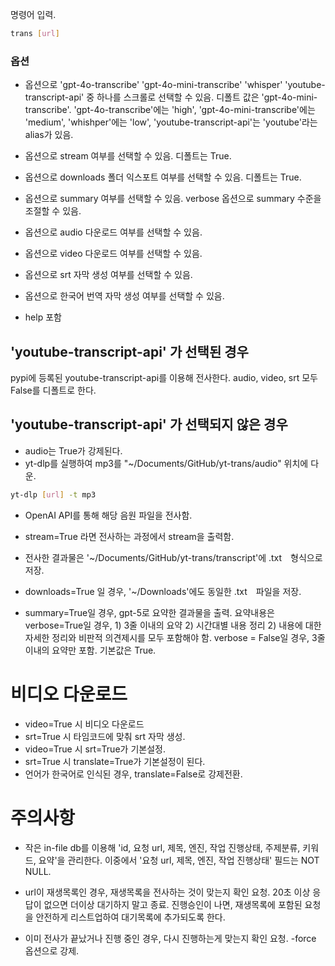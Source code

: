 
명령어 입력.

```sh
trans [url] 
```
### 옵션
- 옵션으로 'gpt-4o-transcribe' 'gpt-4o-mini-transcribe' 'whisper' 'youtube-transcript-api' 중 하나를 스크롤로 선택할 수 있음. 디폴트 값은 'gpt-4o-mini-transcribe'. 'gpt-4o-transcribe'에는 'high', 'gpt-4o-mini-transcribe'에는 'medium', 'whishper'에는 'low', 'youtube-transcript-api'는 'youtube'라는 alias가 있음.

- 옵션으로 stream 여부를 선택할 수 있음. 디폴트는 True.
- 옵션으로 downloads 폴더 익스포트 여부를 선택할 수 있음. 디폴트는 True.
- 옵션으로 summary 여부를 선택할 수 있음. verbose 옵션으로 summary 수준을 조절할 수 있음.
- 옵션으로 audio 다운로드 여부를 선택할 수 있음.
- 옵션으로 video 다운로드 여부를 선택할 수 있음.
- 옵션으로 srt 자막 생성 여부를 선택할 수 있음.
- 옵션으로 한국어 번역 자막 생성 여부를 선택할 수 있음.
- help 포함


## 'youtube-transcript-api' 가 선택된 경우

pypi에 등록된 youtube-transcript-api를 이용해 전사한다. 
audio, video, srt 모두 False를 디폴트로 한다.

## 'youtube-transcript-api' 가 선택되지 않은 경우
- audio는 True가 강제된다.
- yt-dlp를 실행하여 mp3를 "~/Documents/GitHub/yt-trans/audio" 위치에 다운.


```sh
yt-dlp [url] -t mp3 
```

- OpenAI API를 통해 해당 음원 파일을 전사함.

- stream=True 라면 전사하는 과정에서 stream을 출력함.

- 전사한 결과물은 '~/Documents/GitHub/yt-trans/transcript'에 .txt　형식으로 저장.
  
- downloads=True 일 경우, '~/Downloads'에도 동일한 .txt　파일을 저장.

- summary=True일 경우, gpt-5로 요약한 결과물을 출력. 
  요약내용은 verbose=True일 경우, 1) 3줄 이내의 요약 2) 시간대별 내용 정리 2) 내용에 대한 자세한 정리와 비판적 의견제시를 모두 포함해야 함. verbose = False일 경우, 3줄 이내의 요약만 포함. 기본값은 True.

# 비디오 다운로드
- video=True 시 비디오 다운로드
- srt=True 시 타임코드에 맞춰 srt 자막 생성.
- video=True 시 srt=True가 기본설정. 
- srt=True 시 translate=True가 기본설정이 된다.
- 언어가 한국어로 인식된 경우, translate=False로 강제전환.
  

# 주의사항
- 작은 in-file db를 이용해 'id, 요청 url, 제목, 엔진, 작업 진행상태, 주제분류, 키워드, 요약'을 관리한다.
이중에서 '요청 url, 제목, 엔진, 작업 진행상태' 필드는 NOT NULL.

- url이 재생목록인 경우, 재생목록을 전사하는 것이 맞는지 확인 요청. 20초 이상 응답이 없으면 더이상 대기하지 말고 종료. 진행승인이 나면, 재생목록에 포함된 요청을 안전하게 리스트업하여 대기목록에 추가되도록 한다.

- 이미 전사가 끝났거나 진행 중인 경우, 다시 진행하는게 맞는지 확인 요청. -force 옵션으로 강제.